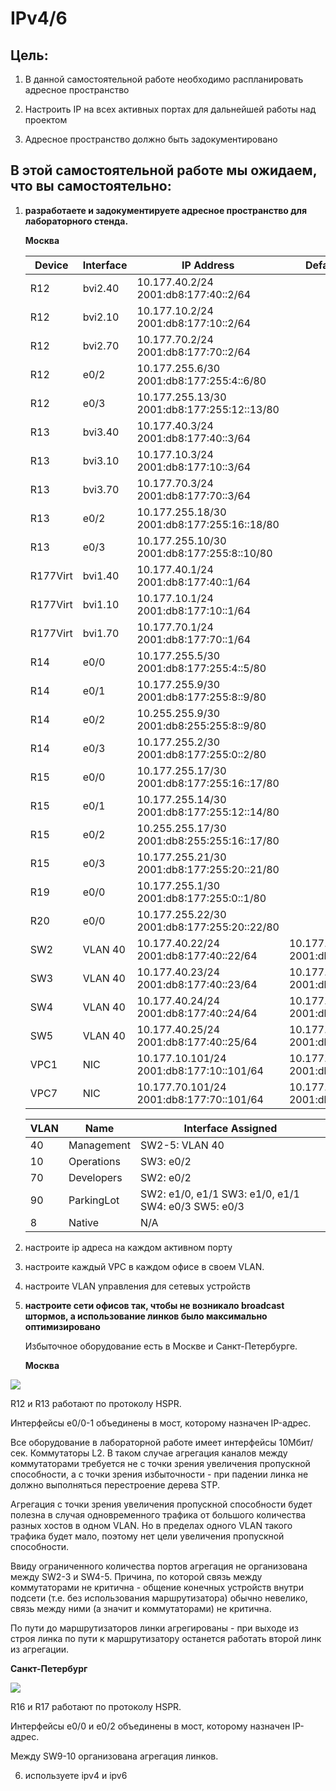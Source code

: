 # IPv4/6

## Цель:

1. В данной самостоятельной работе необходимо распланировать адресное пространство

2. Настроить IP на всех активных портах для дальнейшей работы над проектом

3. Адресное пространство должно быть задокументировано

## В этой самостоятельной работе мы ожидаем, что вы самостоятельно:

1. **разработаете и задокументируете адресное пространство для лабораторного стенда.**
   
   **Москва**
   
   | Device   | Interface | IP Address                                      | Default Gateway                          |
   | -------- | --------- | ----------------------------------------------- | ---------------------------------------- |
   | R12      | bvi2.40   | 10.177.40.2/24<br/>2001:db8:177:40::2/64        |                                          |
   | R12      | bvi2.10   | 10.177.10.2/24<br/>2001:db8:177:10::2/64        |                                          |
   | R12      | bvi2.70   | 10.177.70.2/24<br/>2001:db8:177:70::2/64        |                                          |
   | R12      | e0/2      | 10.177.255.6/30<br/>2001:db8:177:255:4::6/80    |                                          |
   | R12      | e0/3      | 10.177.255.13/30<br/>2001:db8:177:255:12::13/80 |                                          |
   | R13      | bvi3.40   | 10.177.40.3/24<br/>2001:db8:177:40::3/64        |                                          |
   | R13      | bvi3.10   | 10.177.10.3/24<br/>2001:db8:177:10::3/64        |                                          |
   | R13      | bvi3.70   | 10.177.70.3/24<br/>2001:db8:177:70::3/64        |                                          |
   | R13      | e0/2      | 10.177.255.18/30<br/>2001:db8:177:255:16::18/80 |                                          |
   | R13      | e0/3      | 10.177.255.10/30<br/>2001:db8:177:255:8::10/80  |                                          |
   | R177Virt | bvi1.40   | 10.177.40.1/24<br/>2001:db8:177:40::1/64        |                                          |
   | R177Virt | bvi1.10   | 10.177.10.1/24<br/>2001:db8:177:10::1/64        |                                          |
   | R177Virt | bvi1.70   | 10.177.70.1/24<br/>2001:db8:177:70::1/64        |                                          |
   | R14      | e0/0      | 10.177.255.5/30<br/>2001:db8:177:255:4::5/80    |                                          |
   | R14      | e0/1      | 10.177.255.9/30<br/>2001:db8:177:255:8::9/80    |                                          |
   | R14      | e0/2      | 10.255.255.9/30<br/>2001:db8:255:255:8::9/80    |                                          |
   | R14      | e0/3      | 10.177.255.2/30<br/>2001:db8:177:255:0::2/80    |                                          |
   | R15      | e0/0      | 10.177.255.17/30<br/>2001:db8:177:255:16::17/80 |                                          |
   | R15      | e0/1      | 10.177.255.14/30<br/>2001:db8:177:255:12::14/80 |                                          |
   | R15      | e0/2      | 10.255.255.17/30<br/>2001:db8:255:255:16::17/80 |                                          |
   | R15      | e0/3      | 10.177.255.21/30<br/>2001:db8:177:255:20::21/80 |                                          |
   | R19      | e0/0      | 10.177.255.1/30<br/>2001:db8:177:255:0::1/80    |                                          |
   | R20      | e0/0      | 10.177.255.22/30<br/>2001:db8:177:255:20::22/80 |                                          |
   | SW2      | VLAN 40   | 10.177.40.22/24<br/>2001:db8:177:40::22/64      | 10.177.40.1/24<br/>2001:db8:177:40::1/64 |
   | SW3      | VLAN 40   | 10.177.40.23/24<br/>2001:db8:177:40::23/64      | 10.177.40.1/24<br/>2001:db8:177:40::1/64 |
   | SW4      | VLAN 40   | 10.177.40.24/24<br/>2001:db8:177:40::24/64      | 10.177.40.1/24<br/>2001:db8:177:40::1/64 |
   | SW5      | VLAN 40   | 10.177.40.25/24<br/>2001:db8:177:40::25/64      | 10.177.40.1/24<br/>2001:db8:177:40::1/64 |
   | VPC1     | NIC       | 10.177.10.101/24<br/>2001:db8:177:10::101/64    | 10.177.10.1/24<br/>2001:db8:177:10::1/64 |
   | VPC7     | NIC       | 10.177.70.101/24<br/>2001:db8:177:70::101/64    | 10.177.10.1/24<br/>2001:db8:177:70::1/64 |
   
   | VLAN | Name       | Interface Assigned                                  |
   | ---- | ---------- | --------------------------------------------------- |
   | 40   | Management | SW2-5: VLAN 40                                      |
   | 10   | Operations | SW3: e0/2                                           |
   | 70   | Developers | SW2: e0/2                                           |
   | 90   | ParkingLot | SW2: e1/0, e1/1 SW3: e1/0, e1/1 SW4: e0/3 SW5: e0/3 |
   | 8    | Native     | N/A                                                 |

2. настроите ip адреса на каждом активном порту

3. настроите каждый VPC в каждом офисе в своем VLAN.

4. настроите VLAN управления для сетевых устройств

5. **настроите сети офисов так, чтобы не возникало broadcast штормов, а использование линков было максимально оптимизировано**
   
   Избыточное оборудование есть в Москве и Санкт-Петербурге.
   
   **Москва**

![](screenshots/2021-04-08-19-33-11-image.png)

   R12 и R13 работают по протоколу HSPR.

   Интерфейсы e0/0-1 объединены в мост, которому назначен IP-адрес.

   Все оборудование в лабораторной работе имеет интерфейсы 10Мбит/сек. Коммутаторы L2. В таком случае агрегация каналов между коммутаторами требуется не с точки зрения увеличения пропускной способности, а с точки зрения избыточности - при падении линка не должно выполняться перестроение дерева STP.

   Агрегация с точки зрения увеличения пропускной способности будет полезна в случая одновременного трафика от большого количества разных хостов в одном VLAN. Но в пределах одного VLAN такого трафика будет мало, поэтому нет цели увеличения пропускной способности.

   Ввиду ограниченного количества портов агрегация не организована между SW2-3 и SW4-5. Причина, по которой связь между коммутаторами не критична - общение конечных устройств внутри подсети (т.е. без использования маршрутизатора) обычно невелико, связь между ними (а значит и коммутаторами) не критична.

   По пути до маршрутизаторов линки агрегированы - при выходе из строя линка по пути к маршрутизатору останется работать второй линк из агрегации.

**Санкт-Петербург**

![](screenshots/2021-04-08-19-54-50-image.png)

R16 и R17 работают по протоколу HSPR.

Интерфейсы e0/0 и e0/2 объединены в мост, которому назначен IP-адрес.

Между SW9-10 организована агрегация линков.

6. используете ipv4 и ipv6
